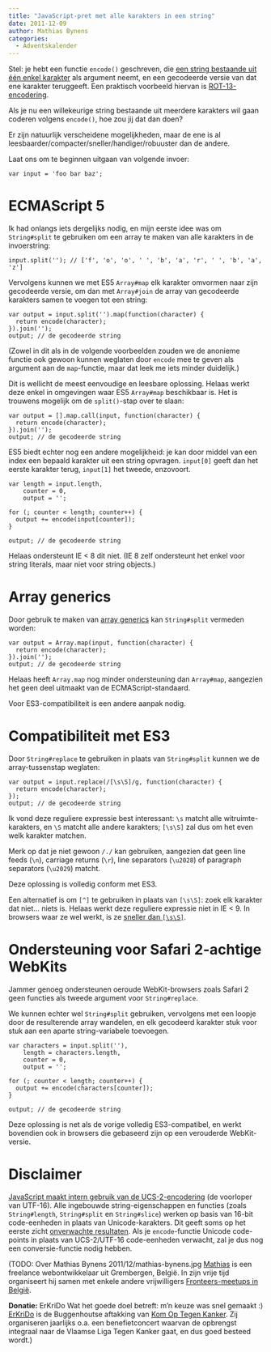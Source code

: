 ```yaml
---
title: "JavaScript-pret met alle karakters in een string"
date: 2011-12-09
author: Mathias Bynens
categories: 
  - Adventskalender
---
```

Stel: je hebt een functie `encode()` geschreven, die [een string bestaande uit één enkel karakter](http://www.flickr.com/photos/24374884@N08/6346609079/) als argument neemt, en een gecodeerde versie van dat ene karakter teruggeeft. Een praktisch voorbeeld hiervan is [ROT-13-encodering](http://en.wikipedia.org/wiki/ROT13).

Als je nu een willekeurige string bestaande uit meerdere karakters wil gaan coderen volgens `encode()`, hoe zou jij dat dan doen?

Er zijn natuurlijk verscheidene mogelijkheden, maar de ene is al leesbaarder/compacter/sneller/handiger/robuuster dan de andere.

Laat ons om te beginnen uitgaan van volgende invoer:

```
var input = 'foo bar baz';
```

# ECMAScript 5

Ik had onlangs iets dergelijks nodig, en mijn eerste idee was om `String#split` te gebruiken om een array te maken van alle karakters in de invoerstring:

```
input.split(''); // ['f', 'o', 'o', ' ', 'b', 'a', 'r', ' ', 'b', 'a', 'z']
```

Vervolgens kunnen we met ES5 `Array#map` elk karakter omvormen naar zijn gecodeerde versie, om dan met `Array#join` de array van gecodeerde karakters samen te voegen tot een string:

```
var output = input.split('').map(function(character) {
  return encode(character);
}).join('');
output; // de gecodeerde string
```

(Zowel in dit als in de volgende voorbeelden zouden we de anonieme functie ook gewoon kunnen weglaten door `encode` mee te geven als argument aan de `map`-functie, maar dat leek me iets minder duidelijk.)

Dit is wellicht de meest eenvoudige en leesbare oplossing. Helaas werkt deze enkel in omgevingen waar ES5 `Array#map` beschikbaar is. Het is trouwens mogelijk om de `split()`-stap over te slaan:

```
var output = [].map.call(input, function(character) {
  return encode(character);
}).join('');
output; // de gecodeerde string
```

ES5 biedt echter nog een andere mogelijkheid: je kan door middel van een index een bepaald karakter uit een string opvragen. `input[0]` geeft dan het eerste karakter terug, `input[1]` het tweede, enzovoort.

```
var length = input.length,
    counter = 0,
    output = '';

for (; counter < length; counter++) {
  output += encode(input[counter]);
}

output; // de gecodeerde string
```

Helaas ondersteunt IE < 8 dit niet. (IE 8 zelf ondersteunt het enkel voor string literals, maar niet voor string objects.)

# Array generics

Door gebruik te maken van [array generics](https://developer.mozilla.org/en/JavaScript/New_in_JavaScript/1.6#Array_and_String_generics) kan `String#split` vermeden worden:

```
var output = Array.map(input, function(character) {
  return encode(character);
}).join('');
output; // de gecodeerde string
```

Helaas heeft `Array.map` nog minder ondersteuning dan `Array#map`, aangezien het geen deel uitmaakt van de ECMAScript-standaard.

Voor ES3-compatibiliteit is een andere aanpak nodig.

# Compatibiliteit met ES3

Door `String#replace` te gebruiken in plaats van `String#split` kunnen we de array-tussenstap weglaten:

```
var output = input.replace(/[\s\S]/g, function(character) {
  return encode(character);
});
output; // de gecodeerde string
```

Ik vond deze reguliere expressie best interessant: `\s` matcht alle witruimte-karakters, en `\S` matcht alle andere karakters; `[\s\S]` zal dus om het even welk karakter matchen.

Merk op dat je niet gewoon `/./` kan gebruiken, aangezien dat geen line feeds (`\n`), carriage returns (`\r`), line separators (`\u2028`) of paragraph separators (`\u2029`) matcht.

Deze oplossing is volledig conform met ES3.

Een alternatief is om `[^]` te gebruiken in plaats van `[\s\S]`: zoek elk karakter dat niet… niets is. Helaas werkt deze reguliere expressie niet in IE < 9. In browsers waar ze wel werkt, is ze [sneller dan `[\s\S]`](http://jsperf.com/match-any-char-regex "jsPerf: Match any character using regex").

# Ondersteuning voor Safari 2-achtige WebKits

Jammer genoeg ondersteunen oeroude WebKit-browsers zoals Safari 2 geen functies als tweede argument voor `String#replace`.

We kunnen echter wel `String#split` gebruiken, vervolgens met een loopje door de resulterende array wandelen, en elk gecodeerd karakter stuk voor stuk aan een aparte string-variabele toevoegen.

```
var characters = input.split(''),
    length = characters.length,
    counter = 0,
    output = '';

for (; counter < length; counter++) {
  output += encode(characters[counter]);
}

output; // de gecodeerde string
```

Deze oplossing is net als de vorige volledig ES3-compatibel, en werkt bovendien ook in browsers die gebaseerd zijn op een verouderde WebKit-versie.

# Disclaimer

[JavaScript maakt intern gebruik van de UCS-2-encodering](https://mathiasbynens.be/notes/javascript-encoding) (de voorloper van UTF-16). Alle ingebouwde string-eigenschappen en functies (zoals `String#length`, `String#split` en `String#slice`) werken op basis van 16-bit code-eenheden in plaats van Unicode-karakters. Dit geeft soms op het eerste zicht [onverwachte resultaten](https://mathiasbynens.be/notes/javascript-unicode). Als je `encode`-functie Unicode code-points in plaats van UCS-2/UTF-16 code-eenheden verwacht, zal je dus nog een conversie-functie nodig hebben.

(TODO: Over Mathias Bynens
2011/12/mathias-bynens.jpg
[Mathias](https://mathiasbynens.be/) is een freelance webontwikkelaar uit Grembergen, België. In zijn vrije tijd organiseert hij samen met enkele andere vrijwilligers [Fronteers-meetups in België](https://twitter.com/fronteersbe).

**Donatie:** ErKriDo
Wat het goede doel betreft: m’n keuze was snel gemaakt :) [ErKriDo](http://erkrido.blogspot.com/) is de Buggenhoutse aftakking van [Kom Op Tegen Kanker](http://www.tegenkanker.be/kom_op_tegen_kanker). Zij organiseren jaarlijks o.a. een benefietconcert waarvan de opbrengst integraal naar de Vlaamse Liga Tegen Kanker gaat, en dus goed besteed wordt.)
